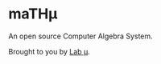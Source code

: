 maTHμ
======

An open source Computer Algebra System.

Brought to you by [Lab μ](http://www.lab.mu).

